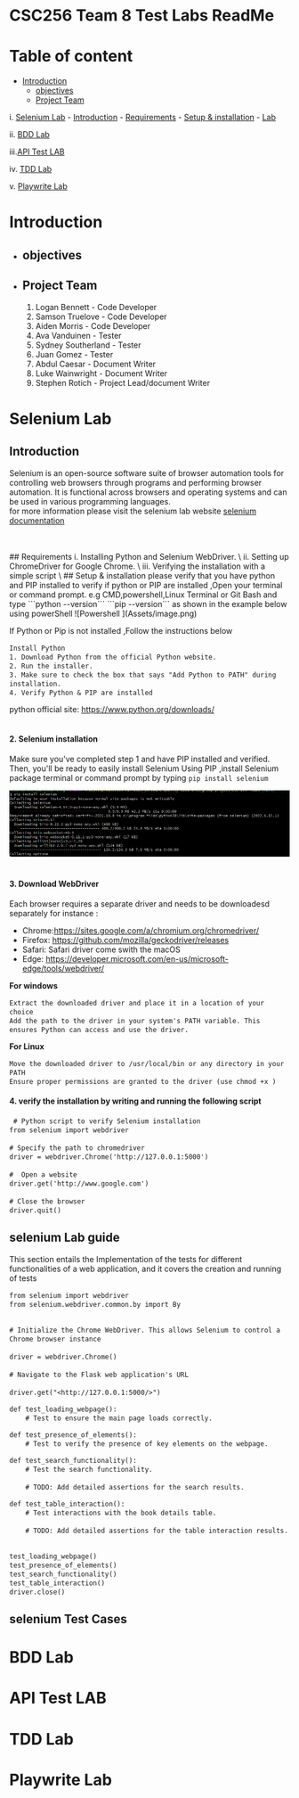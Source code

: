 # CSC256 Team 8 Test Labs ReadMe


    
# Table of content 
- [Introduction](#introduction)
  - [objectives](#Objectives)
  - [Project Team](#Project-Team)
  
i. [Selenium Lab](#Selenium-Lab)
    - [Introduction](#selenium-intro)
    - [Requirements](#selenium-Requirements)
    - [Setup & installation](#setup-installation)
    - [Lab ](#Lab) 
    
ii. [BDD Lab](#BDD-Lab)  
    
iii.[API Test LAB](#API-est-Lab)  
    

iv. [TDD Lab](#TDD-Lab)

v. [Playwrite Lab](#Playwrite-Lab)

# Introduction
- ## objectives
- ## Project Team
    1. Logan Bennett - Code Developer
    2. Samson Truelove - Code Developer
    3. Aiden Morris - Code Developer
    4. Ava Vanduinen - Tester
    5. Sydney Southerland - Tester
    6. Juan Gomez - Tester
    7. Abdul Caesar - Document Writer
    8. Luke Wainwright - Document Writer
    9. Stephen Rotich - Project Lead/document Writer
# Selenium Lab
## Introduction
Selenium is an open-source software suite of browser automation tools for controlling web browsers through programs and performing browser automation. It is functional across browsers and operating systems and can be used in various programming languages.<br>
for more information please visit the selenium lab website <!--[selenium documentation](https://www.selenium.dev/documentation/)--> <a href="https://www.selenium.dev/documentation/">selenium documentation</a>
</p>
<br>
<br>
## Requirements 
  i.   Installing Python and Selenium WebDriver. \
 ii.  Setting up ChromeDriver for Google Chrome. \
 iii. Verifying the installation with a simple script \
## Setup & installation
please verify that you have python and PIP installed
to verify if python or PIP are  installed ,Open your terminal or command prompt. e.g CMD,powershell,Linux Terminal or Git Bash and type ```python --version```  ```pip --version``` as shown  in the example below using powerShell
![Powershell ](Assets/image.png)

If Python or Pip is not installed ,Follow the instructions below

 ```
 Install Python
1. Download Python from the official Python website.
2. Run the installer.
3. Make sure to check the box that says "Add Python to PATH" during installation.
4. Verify Python & PIP are installed
```

python official site: <https://www.python.org/downloads/>
<br>
<br>

#### 2. Selenium installation

Make sure you've completed step 1 and have PIP installed and verified. Then, you'll be ready to easily install Selenium
Using PIP ,install Selenium package  terminal or command prompt by typing `pip install selenium`

![Alt text](Assets/image-2.png)
<br>
<br>

#### 3. Download WebDriver

Each browser requires a separate driver and needs to be downloadesd separately
for instance :

+ Chrome:<https://sites.google.com/a/chromium.org/chromedriver/>
+ Firefox: <https://github.com/mozilla/geckodriver/releases>
+ Safari: Safari driver come swith the macOS
+ Edge: <https://developer.microsoft.com/en-us/microsoft-edge/tools/webdriver/>
  
__For windows__

```
Extract the downloaded driver and place it in a location of your choice
Add the path to the driver in your system's PATH variable. This ensures Python can access and use the driver.
```

__For Linux__

```
Move the downloaded driver to /usr/local/bin or any directory in your PATH 
Ensure proper permissions are granted to the driver (use chmod +x ) 
```
#### 4. verify the installation by writing and running the following script
```
 # Python script to verify Selenium installation 
from selenium import webdriver

# Specify the path to chromedriver
driver = webdriver.Chrome('http://127.0.0.1:5000')

#  Open a website 
driver.get('http://www.google.com')

# Close the browser
driver.quit()

```
## selenium Lab guide 

This section entails the Implementation of the  tests for different functionalities of a web application, and it covers the creation and running  of tests 

```
from selenium import webdriver
from selenium.webdriver.common.by import By
```

```

# Initialize the Chrome WebDriver. This allows Selenium to control a Chrome browser instance

driver = webdriver.Chrome()

# Navigate to the Flask web application's URL

driver.get("<http://127.0.0.1:5000/>") 
```
```
def test_loading_webpage():
    # Test to ensure the main page loads correctly.
 ```

```
def test_presence_of_elements():
    # Test to verify the presence of key elements on the webpage. 
```

```
def test_search_functionality():
    # Test the search functionality.
    
    # TODO: Add detailed assertions for the search results.
```

```
def test_table_interaction():
    # Test interactions with the book details table.
    
    # TODO: Add detailed assertions for the table interaction results.
    
```

```
test_loading_webpage()
test_presence_of_elements()
test_search_functionality()
test_table_interaction()
driver.close()
```

## selenium Test Cases 
    
# BDD Lab  
    
# API Test LAB 
    

# TDD Lab

# Playwrite Lab
   
   
   
